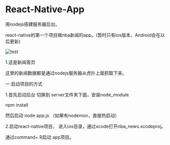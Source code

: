 # React-Native-App

 用nodejs搭建服务器后台。

react-native的第一个项目做nba新闻的app。(暂时只有ios版本，Android会在以后更新)

 ![test](/Users/wulei/Downloads/test.jpg)

 1.这是新闻首页

这里的新闻数据都是通过nodejs服务器从虎扑上面抓取下来。



一.启动项目的方式

1.首先启动后台 切换到 server文件夹下面，安装node_module

npm install

然后启动 node app.js （如果有nodemon，直接热启动）

2.启动react-native项目， 进入ios目录，通过xcode打开nba_news.xcodeproj。

通过command+ R启动 app项目。
